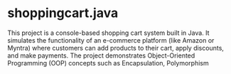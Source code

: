 # shoppingcart.java
This project is a console-based shopping cart system built in Java. It simulates the functionality of an e-commerce platform (like Amazon or Myntra) where customers can add products to their cart, apply discounts, and make payments. The project demonstrates Object-Oriented Programming (OOP) concepts such as Encapsulation, Polymorphism
